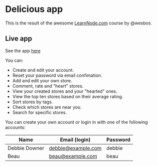 # Delicious app
This is the result of the awesome [LearnNode.com](https://learnnode.com) course by @wesbos.

## Live app
See the app [here](https://delicious-app.herokuapp.com)

You can:
  - Create and edit your account.
  - Reset your password via email confimation.
  - Add and edit your own store.
  - Comment, rate and "heart" stores.
  - View your created stores and your "hearted" ones.
  - View the top ten stores based on their average rating.
  - Sort stores by tags.
  - Check which stores are near you.
  - Search for specific stores.

You can create your own account or login in with one of the following accounts:

|Name|Email (login)|Password|
|---|---|---|
|Debbie Downer|debbie@example.com|debbie|
|Beau|beau@example.com|beau|

